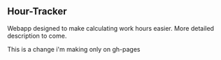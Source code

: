 ## Hour-Tracker
Webapp designed to make calculating work hours easier.
More detailed description to come.

This is a change i'm making only on gh-pages